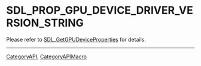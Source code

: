 # SDL_PROP_GPU_DEVICE_DRIVER_VERSION_STRING

Please refer to [SDL_GetGPUDeviceProperties](SDL_GetGPUDeviceProperties) for details.

----
[CategoryAPI](CategoryAPI), [CategoryAPIMacro](CategoryAPIMacro)

